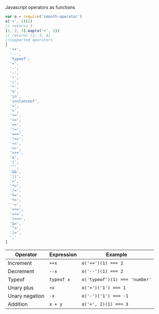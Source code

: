 Javascript operators as functions

```js
var o = require('smooth-operator')
o('+', 1)(2)
// returns 3
[1, 2, 3].map(o('+', 1))
// returns [2, 3, 4]
//supported operators
[
  '++',
  '--',
  'typeof',
  '+',
  '-',
  '~',
  '!',
  '/',
  '*',
  '%',
  'in',
  'instanceof',
  '<',
  '>',
  '<=',
  '>=',
  '==',
  '!=',
  '===',
  '!==',
  '<<',
  '>>',
  '>>>',
  '&',
  '|',
  '^',
  '&&',
  '||',
  '=',
  '*=',
  '/=',
  '%=',
  '+=',
  '-=',
  '<<=',
  '>>=',
  '>>>=',
  '&=',
  '^=',
  '|=',
  ','
]
```

Operator       | Expression   | Example
---------------|--------------|--------
Increment      | `++x`        | `o('++')(1) === 2`
Decrement      | `--x`        | `o('--')(1) === 2`
Typeof         | `typeof x`   | `o('typeof')(1) === 'number'`
Unary plus     | `+x`         | `o('+')('1') === 1`
Unary negation | `-x`         | `o('-')('1') === -1`
Addition       | `x + y`      | `o('+', 2)(1) === 3`
